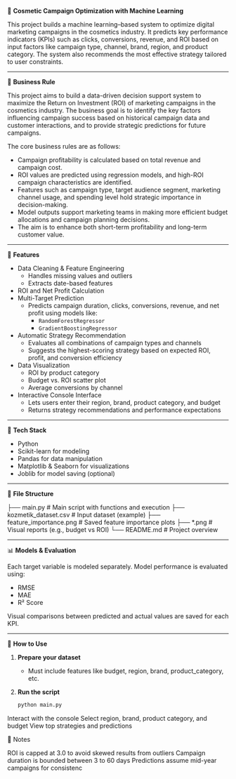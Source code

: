 🧴 **Cosmetic Campaign Optimization with Machine Learning**

This project builds a machine learning–based system to optimize digital marketing campaigns in the cosmetics industry. It predicts key performance indicators (KPIs) such as clicks, conversions, revenue, and ROI based on input factors like campaign type, channel, brand, region, and product category. The system also recommends the most effective strategy tailored to user constraints.

---

💼 **Business Rule**

This project aims to build a data-driven decision support system to maximize the Return on Investment (ROI) of marketing campaigns in the cosmetics industry. The business goal is to identify the key factors influencing campaign success based on historical campaign data and customer interactions, and to provide strategic predictions for future campaigns.

The core business rules are as follows:

- Campaign profitability is calculated based on total revenue and campaign cost.  
- ROI values are predicted using regression models, and high-ROI campaign characteristics are identified.  
- Features such as campaign type, target audience segment, marketing channel usage, and spending level hold strategic importance in decision-making.  
- Model outputs support marketing teams in making more efficient budget allocations and campaign planning decisions.  
- The aim is to enhance both short-term profitability and long-term customer value.

---

🚀 **Features**

- Data Cleaning & Feature Engineering  
  - Handles missing values and outliers  
  - Extracts date-based features  
- ROI and Net Profit Calculation  
- Multi-Target Prediction  
  - Predicts campaign duration, clicks, conversions, revenue, and net profit using models like:  
    - `RandomForestRegressor`  
    - `GradientBoostingRegressor`  
- Automatic Strategy Recommendation  
  - Evaluates all combinations of campaign types and channels  
  - Suggests the highest-scoring strategy based on expected ROI, profit, and conversion efficiency  
- Data Visualization  
  - ROI by product category  
  - Budget vs. ROI scatter plot  
  - Average conversions by channel  
- Interactive Console Interface  
  - Lets users enter their region, brand, product category, and budget  
  - Returns strategy recommendations and performance expectations

---

🧠 **Tech Stack**

- Python  
- Scikit-learn for modeling  
- Pandas for data manipulation  
- Matplotlib & Seaborn for visualizations  
- Joblib for model saving (optional)  

---

📁 **File Structure**

├── main.py # Main script with functions and execution
├── kozmetik_dataset.csv # Input dataset (example)
├── feature_importance.png # Saved feature importance plots
├── *.png # Visual reports (e.g., budget vs ROI)
└── README.md # Project overview


---

📊 **Models & Evaluation**

Each target variable is modeled separately. Model performance is evaluated using:

- RMSE  
- MAE  
- R² Score  

Visual comparisons between predicted and actual values are saved for each KPI.

---

🧪 **How to Use**

1. **Prepare your dataset**  
   - Must include features like budget, region, brand, product_category, etc.

2. **Run the script**  
   ```bash
   python main.py
Interact with the console
Select region, brand, product category, and budget
View top strategies and predictions

📌 Notes

ROI is capped at 3.0 to avoid skewed results from outliers
Campaign duration is bounded between 3 to 60 days
Predictions assume mid-year campaigns for consistenc

